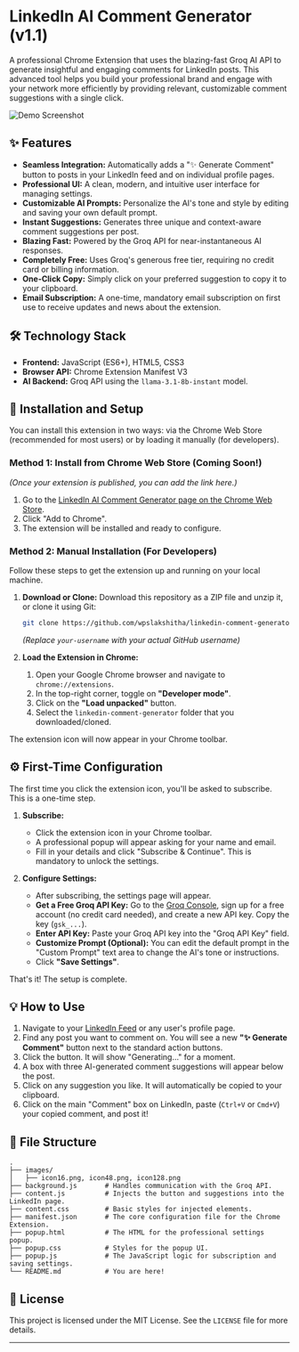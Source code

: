 # LinkedIn AI Comment Generator (v1.1)

A professional Chrome Extension that uses the blazing-fast Groq AI API to generate insightful and engaging comments for LinkedIn posts. This advanced tool helps you build your professional brand and engage with your network more efficiently by providing relevant, customizable comment suggestions with a single click.

<!-- TODO: Add a GIF or screenshot of the extension in action. A short screen recording converted to a GIF is highly recommended. -->
![Demo Screenshot](https://via.placeholder.com/800x450.png?text=Add+a+Screenshot+or+GIF+of+the+Extension)

## ✨ Features

-   **Seamless Integration:** Automatically adds a "✨ Generate Comment" button to posts in your LinkedIn feed and on individual profile pages.
-   **Professional UI:** A clean, modern, and intuitive user interface for managing settings.
-   **Customizable AI Prompts:** Personalize the AI's tone and style by editing and saving your own default prompt.
-   **Instant Suggestions:** Generates three unique and context-aware comment suggestions per post.
-   **Blazing Fast:** Powered by the Groq API for near-instantaneous AI responses.
-   **Completely Free:** Uses Groq's generous free tier, requiring no credit card or billing information.
-   **One-Click Copy:** Simply click on your preferred suggestion to copy it to your clipboard.
-   **Email Subscription:** A one-time, mandatory email subscription on first use to receive updates and news about the extension.

## 🛠️ Technology Stack

-   **Frontend:** JavaScript (ES6+), HTML5, CSS3
-   **Browser API:** Chrome Extension Manifest V3
-   **AI Backend:** Groq API using the `llama-3.1-8b-instant` model.

## 🚀 Installation and Setup

You can install this extension in two ways: via the Chrome Web Store (recommended for most users) or by loading it manually (for developers).

### Method 1: Install from Chrome Web Store (Coming Soon!)

*(Once your extension is published, you can add the link here.)*

1.  Go to the [LinkedIn AI Comment Generator page on the Chrome Web Store]().
2.  Click "Add to Chrome".
3.  The extension will be installed and ready to configure.

### Method 2: Manual Installation (For Developers)

Follow these steps to get the extension up and running on your local machine.

1.  **Download or Clone:** Download this repository as a ZIP file and unzip it, or clone it using Git:
    ```bash
    git clone https://github.com/wpslakshitha/linkedin-comment-generator.git
    ```
    *(Replace `your-username` with your actual GitHub username)*

2.  **Load the Extension in Chrome:**
    1.  Open your Google Chrome browser and navigate to `chrome://extensions`.
    2.  In the top-right corner, toggle on **"Developer mode"**.
    3.  Click on the **"Load unpacked"** button.
    4.  Select the `linkedin-comment-generator` folder that you downloaded/cloned.

The extension icon will now appear in your Chrome toolbar.

## ⚙️ First-Time Configuration

The first time you click the extension icon, you'll be asked to subscribe. This is a one-time step.

1.  **Subscribe:**
    *   Click the extension icon in your Chrome toolbar.
    *   A professional popup will appear asking for your name and email.
    *   Fill in your details and click "Subscribe & Continue". This is mandatory to unlock the settings.

2.  **Configure Settings:**
    *   After subscribing, the settings page will appear.
    *   **Get a Free Groq API Key:** Go to the [Groq Console](https://console.groq.com/keys), sign up for a free account (no credit card needed), and create a new API key. Copy the key (`gsk_...`).
    *   **Enter API Key:** Paste your Groq API key into the "Groq API Key" field.
    *   **Customize Prompt (Optional):** You can edit the default prompt in the "Custom Prompt" text area to change the AI's tone or instructions.
    *   Click **"Save Settings"**.

That's it! The setup is complete.

## 💡 How to Use

1.  Navigate to your [LinkedIn Feed](https://www.linkedin.com/feed/) or any user's profile page.
2.  Find any post you want to comment on. You will see a new **"✨ Generate Comment"** button next to the standard action buttons.
3.  Click the button. It will show "Generating..." for a moment.
4.  A box with three AI-generated comment suggestions will appear below the post.
5.  Click on any suggestion you like. It will automatically be copied to your clipboard.
6.  Click on the main "Comment" box on LinkedIn, paste (`Ctrl+V` or `Cmd+V`) your copied comment, and post it!

## 📂 File Structure

```
.
├── images/
│   ├── icon16.png, icon48.png, icon128.png
├── background.js       # Handles communication with the Groq API.
├── content.js          # Injects the button and suggestions into the LinkedIn page.
├── content.css         # Basic styles for injected elements.
├── manifest.json       # The core configuration file for the Chrome Extension.
├── popup.html          # The HTML for the professional settings popup.
├── popup.css           # Styles for the popup UI.
├── popup.js            # The JavaScript logic for subscription and saving settings.
└── README.md           # You are here!
```

## 📄 License

This project is licensed under the MIT License. See the `LICENSE` file for more details.

---
